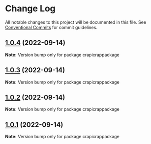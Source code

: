 # Change Log

All notable changes to this project will be documented in this file.
See [Conventional Commits](https://conventionalcommits.org) for commit guidelines.

## [1.0.4](https://cs-github.com/qchouleur-cs/lerna-publish-test/compare/crapicrappackage@1.0.3...crapicrappackage@1.0.4) (2022-09-14)

**Note:** Version bump only for package crapicrappackage

## [1.0.3](https://cs-github.com/qchouleur-cs/lerna-publish-test/compare/crapicrappackage@1.0.2...crapicrappackage@1.0.3) (2022-09-14)

**Note:** Version bump only for package crapicrappackage

## [1.0.2](https://cs-github.com/qchouleur-cs/lerna-publish-test/compare/crapicrappackage@1.0.0...crapicrappackage@1.0.2) (2022-09-14)

**Note:** Version bump only for package crapicrappackage

## [1.0.1](https://cs-github.com/qchouleur-cs/lerna-publish-test/compare/crapicrappackage@1.0.0...crapicrappackage@1.0.1) (2022-09-14)

**Note:** Version bump only for package crapicrappackage
